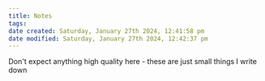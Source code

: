 ```yaml
---
title: Notes
tags: 
date created: Saturday, January 27th 2024, 12:41:58 pm
date modified: Saturday, January 27th 2024, 12:42:37 pm
---
```


Don't expect anything high quality here - these are just small things I write down
